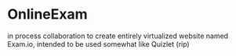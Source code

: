 # OnlineExam

in process collaboration to create entirely virtualized website named Exam.io, intended to be used somewhat like Quizlet (rip)
